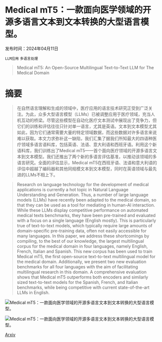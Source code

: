# Medical mT5：一款面向医学领域的开源多语言文本到文本转换的大型语言模型。

发布时间：2024年04月11日

`LLM应用` `多语言处理`

> Medical mT5: An Open-Source Multilingual Text-to-Text LLM for The Medical Domain

# 摘要

> 在自然语言理解和生成的领域中，医疗应用的语言技术研究正受到广泛关注。为此，众多大型语言模型（LLMs）已被调整应用于医疗领域，充当人机互动的桥梁。尽管这些模型在自动化医疗文本测试中展现出了竞争力，但它们的训练和评估往往只针对单一语言，尤其是英语。文本到文本模型尤其如此，因为它们通常需要大量的特定领域数据，而这些数据对许多语言来说难以获取。本文力求弥补这一缺陷，我们汇集了据我们所知最大的四语种医疗领域多语言语料库，包括英语、法语、意大利语和西班牙语。利用这个新语料库，我们训练出了Medical mT5——首个面向医疗领域的开源多语言文本到文本模型。我们还推出了两个新的多语言评估基准，以推动该领域的多语言研究。全面的评估显示，Medical mT5在西班牙语、法语和意大利语的评估中超越了编码器和其他同规模文本到文本模型，同时在英语领域与最先进的LLMs不相上下。

> Research on language technology for the development of medical applications is currently a hot topic in Natural Language Understanding and Generation. Thus, a number of large language models (LLMs) have recently been adapted to the medical domain, so that they can be used as a tool for mediating in human-AI interaction. While these LLMs display competitive performance on automated medical texts benchmarks, they have been pre-trained and evaluated with a focus on a single language (English mostly). This is particularly true of text-to-text models, which typically require large amounts of domain-specific pre-training data, often not easily accessible for many languages. In this paper, we address these shortcomings by compiling, to the best of our knowledge, the largest multilingual corpus for the medical domain in four languages, namely English, French, Italian and Spanish. This new corpus has been used to train Medical mT5, the first open-source text-to-text multilingual model for the medical domain. Additionally, we present two new evaluation benchmarks for all four languages with the aim of facilitating multilingual research in this domain. A comprehensive evaluation shows that Medical mT5 outperforms both encoders and similarly sized text-to-text models for the Spanish, French, and Italian benchmarks, while being competitive with current state-of-the-art LLMs in English.

![Medical mT5：一款面向医学领域的开源多语言文本到文本转换的大型语言模型。](../../../paper_images/2404.07613/x1.png)

![Medical mT5：一款面向医学领域的开源多语言文本到文本转换的大型语言模型。](../../../paper_images/2404.07613/x2.png)

[Arxiv](https://arxiv.org/abs/2404.07613)